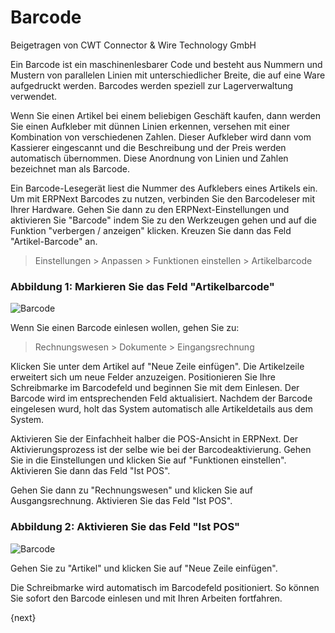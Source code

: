 <!-- add-breadcrumbs -->
# Barcode
<span class="text-muted contributed-by">Beigetragen von CWT Connector & Wire Technology GmbH</span>

Ein Barcode ist ein maschinenlesbarer Code und besteht aus Nummern und Mustern von parallelen Linien mit unterschiedlicher Breite, die auf eine Ware aufgedruckt werden. Barcodes werden speziell zur Lagerverwaltung verwendet.

Wenn Sie einen Artikel bei einem beliebigen Geschäft kaufen, dann werden Sie einen Aufkleber mit dünnen Linien erkennen, versehen mit einer Kombination von verschiedenen Zahlen. Dieser Aufkleber wird dann vom Kassierer eingescannt und die Beschreibung und der Preis werden automatisch übernommen. Diese Anordnung von Linien und Zahlen bezeichnet man als Barcode.

Ein Barcode-Lesegerät liest die Nummer des Aufklebers eines Artikels ein. Um mit ERPNext Barcodes zu nutzen, verbinden Sie den Barcodeleser mit Ihrer Hardware. Gehen Sie dann zu den ERPNext-Einstellungen und aktivieren Sie "Barcode" indem Sie zu den Werkzeugen gehen und auf die Funktion "verbergen / anzeigen" klicken. Kreuzen Sie dann das Feld "Artikel-Barcode" an.

> Einstellungen > Anpassen > Funktionen einstellen > Artikelbarcode

### Abbildung 1: Markieren Sie das Feld "Artikelbarcode"

<img class="screenshot" alt="Barcode" src="{{docs_base_url}}/assets/img/setup/barcode-1.png">

Wenn Sie einen Barcode einlesen wollen, gehen Sie zu:

> Rechnungswesen > Dokumente > Eingangsrechnung

Klicken Sie unter dem Artikel auf "Neue Zeile einfügen". Die Artikelzeile erweitert sich um neue Felder anzuzeigen. Positionieren Sie Ihre Schreibmarke im Barcodefeld und beginnen Sie mit dem Einlesen. Der Barcode wird im entsprechenden Feld aktualisiert. Nachdem der Barcode eingelesen wurd, holt das System automatisch alle Artikeldetails aus dem System.

Aktivieren Sie der Einfachheit halber die POS-Ansicht in ERPNext. Der Aktivierungsprozess ist der selbe wie bei der Barcodeaktivierung. Gehen Sie in die Einstellungen und klicken Sie auf "Funktionen einstellen". Aktivieren Sie dann das Feld "Ist POS".

Gehen Sie dann zu "Rechnungswesen" und klicken Sie auf Ausgangsrechnung. Aktivieren Sie das Feld "Ist POS".

### Abbildung 2: Aktivieren Sie das Feld "Ist POS"

<img class="screenshot" alt="Barcode" src="{{docs_base_url}}/assets/img/setup/barcode-2.png">

Gehen Sie zu "Artikel" und klicken Sie auf "Neue Zeile einfügen".

Die Schreibmarke wird automatisch im Barcodefeld positioniert. So können Sie sofort den Barcode einlesen und mit Ihren Arbeiten fortfahren.

{next}
